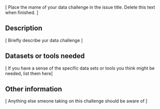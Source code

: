 [ Place the mame of your data challenge in the issue title. Delete this text when finished. ]

## Description

[ Briefly describe yur data challenge ] 


## Datasets or tools needed

[ If you have a sense of the specific data sets or tools you think might be needed, list them here]

## Other information

[ Anything else smeone taking on this challenge should be aware of ] 

